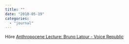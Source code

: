 ```yaml
---
title: ""
date: "2018-05-19"
categories: 
  - "journal"
---
```


Höre [Anthropocene Lecture: Bruno Latour - Voice Republic](https://voicerepublic.com/talks/anthropocene-lecture-bruno-latour)
